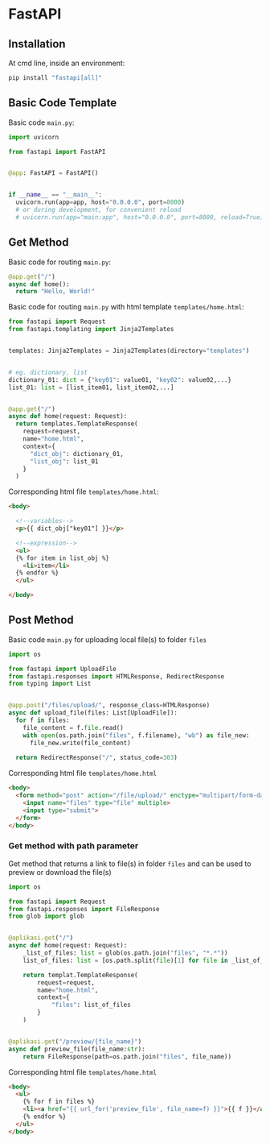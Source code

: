 # FastAPI

## Installation
At cmd line, inside an environment:

```python
pip install "fastapi[all]"
```

## Basic Code Template
Basic code `main.py`:

```python
import uvicorn

from fastapi import FastAPI


@app: FastAPI = FastAPI()


if __name__ == "__main__":
  uvicorn.run(app=app, host="0.0.0.0", port=8000)
  # or during development, for convenient reload
  # uvicorn.run(app="main:app", host="0.0.0.0", port=8000, reload=True)
```

## Get Method
Basic code for routing `main.py`:

```python
@app.get("/")
async def home():
  return "Hello, World!"
```

Basic code for routing `main.py` with html template `templates/home.html`:

```python
from fastapi import Request
from fastapi.templating import Jinja2Templates


templates: Jinja2Templates = Jinja2Templates(directory="templates")


# eg. dictionary, list
dictionary_01: dict = {"key01": value01, "key02": value02,...}
list_01: list = [list_item01, list_item02,...]


@app.get("/")
async def home(request: Request):
  return templates.TemplateResponse(
    request=request,
    name="home.html",
    context={
      "dict_obj": dictionary_01,
      "list_obj": list_01
    }
  )
```

Corresponding html file `templates/home.html`:

```html
<body>

  <!--variables-->
  <p>{{ dict_obj["key01"] }}</p>

  <!--expression-->
  <ul>
  {% for item in list_obj %}
    <li>item</li>
  {% endfor %}
  </ul>

</body>
```

## Post Method
Basic code `main.py` for uploading local file(s) to folder `files`

```python
import os

from fastapi import UploadFile
from fastapi.responses import HTMLResponse, RedirectResponse
from typing import List


@app.post("/files/upload/", response_class=HTMLResponse)
async def upload_file(files: List[UploadFile]):
  for f in files:
    file_content = f.file.read()
    with open(os.path.join("files", f.filename), "wb") as file_new:
      file_new.write(file_content)
    
  return RedirectResponse("/", status_code=303)

```

Corresponding html file `templates/home.html`

```html
<body>
  <form method="post" action="/file/upload/" enctype="multipart/form-data">
    <input name="files" type="file" multiple>
    <input type="submit">
  </form>
</body>
```

### Get method with path parameter
Get method that returns a link to file(s) in folder `files` and can be used to preview or download the file(s)

```python
import os

from fastapi import Request
from fastapi.responses import FileResponse
from glob import glob


@aplikasi.get("/")
async def home(request: Request):
    _list_of_files: list = glob(os.path.join("files", "*.*"))
    list_of_files: list = [os.path.split(file)[1] for file in _list_of_files]

    return templat.TemplateResponse(
        request=request,
        name="home.html",
        context={
            "files": list_of_files
        }
    )


@aplikasi.get("/preview/{file_name}")
async def preview_file(file_name:str):
    return FileResponse(path=os.path.join("files", file_name))
```

Corresponding html file `templates/home.html`

```html
<body>
  <ul>
    {% for f in files %}
    <li><a href="{{ url_for('preview_file', file_name=f) }}">{{ f }}</a></li>
    {% endfor %}
  </ul>
</body>
```

